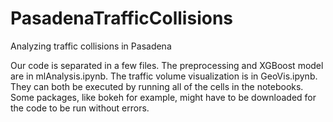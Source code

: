 # PasadenaTrafficCollisions
Analyzing traffic collisions in Pasadena

Our code is separated in a few files. The preprocessing and XGBoost model are in mlAnalysis.ipynb. The traffic volume visualization is in GeoVis.ipynb. They can both be executed by running all of the cells in the notebooks. Some packages, like bokeh for example, might have to be downloaded for the code to be run without errors.
